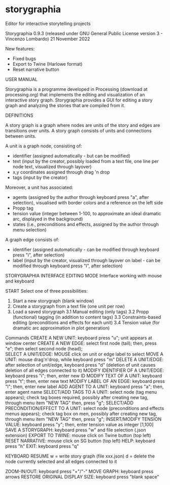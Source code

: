 # storygraphia
Editor for interactive storytelling projects

Storygraphia 0.9.3 (released under GNU General Public License version 3 - Vincenzo Lombardo)
21 November 2022

New features:
- Fixed bugs 
- Export to Twine (Harlowe format)
- Reset narrative button


USER MANUAL

Storygraphia is a programme developed in Processing (download at processing.org) that implements the editing and visualization of an interactive story graph. 
Storygraphia provides a GUI for editing a story graph and analyzing the stories that are compiled from it.


DEFINITIONS

A story graph is a graph where nodes are units of the story and edges are transitions over units. A story graph consists of units and connections between units.

A unit is a graph node, consisting of:
- identifier (assigned automatically - but can be modified)
- text (input by the creator, possibly loaded from a text file, one line per node text,
  visualized through layover)
- x,y coordinates assigned through drag 'n drop
- tags (input by the creator) 

Moreover, a unit has associated:
- agents (assigned by the author through keyboard press "a", after selection), 
         visualised with border colors and a reference on the left side
- Propp tag
- tension value (integer between 1-100, to approximate an ideal dramatic arc, displayed in the background)
- states (i.e., preconditions and effects, assigned by the author through menu selection)

A graph edge consists of:
- identifier (assigned automatically - 
              can be modified through keyboard press "i", after selection)
- label (input by the creator, visualized through layover on label - 
         can be modified through keyboard press "l", after selection)


STORYGRAPHIA INTERFACE EDITING MODE
Interface working with mouse and keyboard

START
Select one of three possibilities:
1. Start a new storygraph (blank window)
2. Create a storygraph from a text file (one unit per row)
3. Load a saved storygraph
  3.1 Manual editing (only tags)
  3.2 Propp (functional) tagging (in addition to content tags)
  3.3 Constraints-based editing (preconditions and effects for each unit)
  3.4 Tension value (for dramatic arc approximation in plot generation)


Commands
CREATE A NEW UNIT: keyboard press "u"; unit appears at window center
CREATE A NEW EDGE: 
	select first node (tail); 
        then, press "e";
	then select second node (head); 	
SELECT A UNIT/EDGE: MOUSE click on unit or edge label to select
MOVE A UNIT: mouse drag'n'drop, while keyboard press "m"
DELETE A UNIT/EDGE: after selection of unit/edge, keyboard press "d" (deletion of unit
  causes deletion of all edges connected to it)
MODIFY IDENTIFIER OF A UNIT/EDGE: keyboard press "i"; then, enter new ID
MODIFY TEXT OF A UNIT: keyboard press "t"; then, enter new text
MODIFY LABEL OF AN EDGE: keyboard press "l"; then, enter new label
ADD AGENT TO A UNIT: keyboard press "a"; then, enter agent name
SELECT/ADD TAGS TO A UNIT:
	select node (tag menu appears); 
	check tag boxes required, possibly after creating new tag, through menu item "NEW TAG"
        then, press "g";
SELECT/ADD PRECONDITION/EFFECT TO A UNIT:
	select node (preconditions and effects menus appears); 
	check tag box on men, possibly after creating new tag, through menu item "NEW TAG"
        then, press "g";
INSERT/MODIFY TENSION VALUE: keyboard press "y"; then, enter tension value as integer [1,100]
SAVE A STORYGRAPH: keyboard press "w" and file selection (.json extension)
EXPORT TO TWINE: mouse click on Twine button (top left)
RESET NARRATIVE: mouse click on SG button (top left)
HELP: keyboard press "h"
EXIT: keyboard press "q"

KEYBOARD RESUME
w = write story graph (file xxx.json)
d = delete the node currently selected and all edges connected to it

ZOOM-IN/OUT: keyboard press "+"/"-"
MOVE GRAPH: keyboard press arrows
RESTORE ORIGINAL DISPLAY SIZE: keyboard press "blank space"
